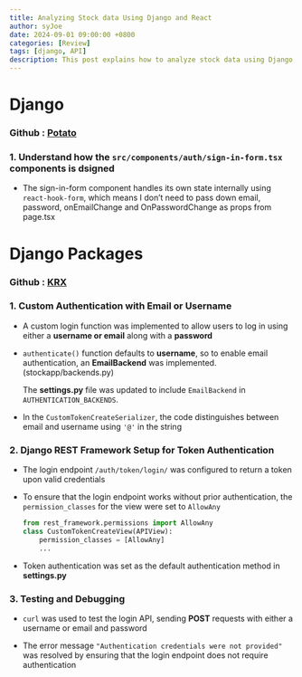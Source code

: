 ```yaml
---
title: Analyzing Stock data Using Django and React
author: syJoe
date: 2024-09-01 09:00:00 +0800
categories: [Review]
tags: [django, API]
description: This post explains how to analyze stock data using Django and React. Learn about natural language processing (NLP) and API usage.
---
```


# Django

### Github : [Potato](https://github.com/syjoe02/Krx)

### 1. Understand how the `src/components/auth/sign-in-form.tsx` components is dsigned

   - The sign-in-form component handles its own state internally using `react-hook-form`, which means I don’t need to pass down email, password, onEmailChange and OnPasswordChange as props from page.tsx

# Django Packages

### Github : [KRX](https://github.com/syjoe02/Krx)

### 1. **Custom Authentication with Email or Username**
   - A custom login function was implemented to allow users to log in using either a **username or email** along with a **password**

   - `authenticate()` function defaults to **username**, so to enable email authentication, an **EmailBackend** was implemented. (stockapp/backends.py)

        The **settings.py** file was updated to include `EmailBackend` in `AUTHENTICATION_BACKENDS`.

   - In the `CustomTokenCreateSerializer`, the code distinguishes between email and username using `'@'` in the string

### 2. **Django REST Framework Setup for Token Authentication**
   - The login endpoint `/auth/token/login/` was configured to return a token upon valid credentials

   - To ensure that the login endpoint works without prior authentication, the `permission_classes` for the view were set to `AllowAny`
    
        ```python
        from rest_framework.permissions import AllowAny
        class CustomTokenCreateView(APIView):
            permission_classes = [AllowAny] 
            ...
        ```

   - Token authentication was set as the default authentication method in **settings.py**

### 3. **Testing and Debugging**
   - `curl` was used to test the login API, sending **POST** requests with either a username or email and password

   - The error message `"Authentication credentials were not provided"` was resolved by ensuring that the login endpoint does not require authentication
